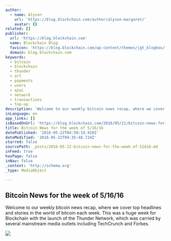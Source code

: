 ```yaml
---
author:
  - name: Alyson
    url: 'https://blog.blockchain.com/author/alyson-margaret/'
    avatar: {}
related: []
publisher:
  url: 'https://blog.blockchain.com'
  name: Blockchain Blog
  favicon: 'https://blog.blockchain.com/wp-content/themes/jgt_blogbox/favicon.ico'
  domain: blog.blockchain.com
keywords:
  - bitcoin
  - blockchain
  - thunder
  - art
  - payments
  - users
  - qiwi
  - network
  - transactions
  - top-up
description: 'Welcome to our weekly bitcoin news recap, where we cover top headlines and stories in the world of bitcoin each week. This was a huge week for Blockchain with the launch of the Thunder Network, which was carried by several mainstream media outlets including TechCrunch and Forbes.'
inLanguage: en
app_links: []
isBasedOnUrl: 'https://blog.blockchain.com/2016/05/21/bitcoin-news-for-the-week-of-51616/'
title: Bitcoin News for the week of 5/16/16
datePublished: '2016-05-22T04:50:19.910Z'
dateModified: '2016-05-22T04:35:48.724Z'
starred: false
sourcePath: _posts/2016-05-22-bitcoin-news-for-the-week-of-51616.md
inFeed: true
hasPage: false
inNav: false
_context: 'http://schema.org'
_type: MediaObject

---
```

<article style=""><h1>Bitcoin News for the week of 5/16/16</h1><p>Welcome to our weekly bitcoin news recap, where we cover top headlines and stories in the world of bitcoin each week. This was a huge week for Blockchain with the launch of the Thunder Network, which was carried by several mainstream media outlets including TechCrunch and Forbes.</p><img src="https://blog.blockchain.com/wp-content/uploads/2016/05/qiwi.png" /></article>